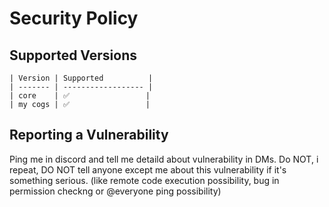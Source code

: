 # Security Policy

## Supported Versions
```
| Version | Supported          |
| ------- | ------------------ |
| core    | ✅                 |
| my cogs | ✅                 |
```

## Reporting a Vulnerability

Ping me in discord and tell me detaild about vulnerability in DMs. 
Do NOT, i repeat, DO NOT tell anyone except me about this vulnerability
if it's something serious. (like remote code execution possibility, bug
in permission checkng or @everyone ping possibility)
